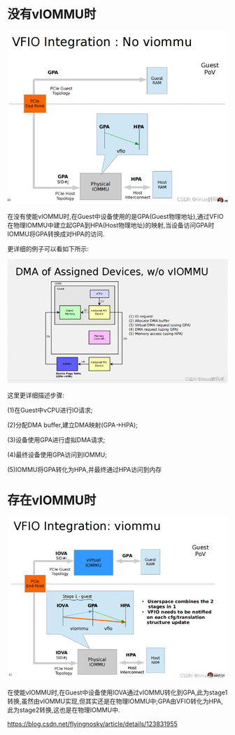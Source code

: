 
# 没有vIOMMU时

![2022-08-16-21-57-02.png](./images/2022-08-16-21-57-02.png)

在没有使能vIOMMU时,在Guest中设备使用的是GPA(Guest物理地址),通过VFIO在物理IOMMU中建立起GPA到HPA(Host物理地址)的映射,当设备访问GPA时IOMMU将GPA转换成对HPA的访问.

更详细的例子可以看如下所示:

![2022-08-16-21-57-16.png](./images/2022-08-16-21-57-16.png)

这里更详细描述步骤:

(1)在Guest中vCPU进行IO请求;

(2)分配DMA buffer,建立DMA映射(GPA->HPA);

(3)设备使用GPA进行虚拟DMA请求;

(4)最终设备使用GPA访问到IOMMU;

(5)IOMMU将GPA转化为HPA,并最终通过HPA访问到内存

# 存在vIOMMU时

![2022-08-16-21-57-30.png](./images/2022-08-16-21-57-30.png)

在使能vIOMMU时,在Guest中设备使用IOVA通过vIOMMU转化到GPA,此为stage1转换,虽然由vIOMMU实现,但其实还是在物理IOMMU中;GPA由VFIO转化为HPA,此为stage2转换,这也是在物理IOMMU中.

https://blog.csdn.net/flyingnosky/article/details/123831955
